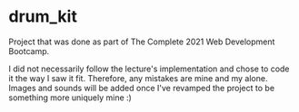 # drum_kit
Project that was done as part of The Complete 2021 Web Development Bootcamp. 

I did not necessarily follow the lecture's implementation and chose to code it the way I saw it fit. Therefore, any mistakes are mine and my alone. Images and sounds will be added once I've revamped the project to be something more uniquely mine :) 
